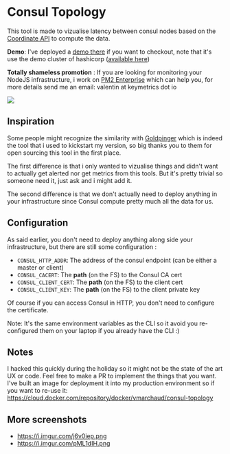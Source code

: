 # Consul Topology

This tool is made to vizualise latency between consul nodes based on the [Coordinate API](https://www.consul.io/docs/internals/coordinates.html) to compute the data.

**Demo**: I've deployed a [demo there](https://consul-topology-demo.cloud.pm2.io/) if you want to checkout, note that it's use the demo cluster of hashicorp ([available here](https://demo.consul.io/))


**Totally shameless promotion** : If you are looking for monitoring your NodeJS infrastructure, i work on [PM2 Enterprise](https://pm2.io/enterprise) which can help you, for more details send me an email: valentin at keymetrics dot io


![](https://i.imgur.com/j6v0iep.png)


## Inspiration

Some people might recognize the similarity with [Goldpinger](https://github.com/bloomberg/goldpinger) which is indeed the tool that i used to kickstart my version, so big thanks you to them for open sourcing this tool in the first place.

The first difference is that i only wanted to vizualise things and didn't want to actually get alerted nor get metrics from this tools. But it's pretty trivial so someone need it, just ask and i might add it.

The second difference is that we don't actually need to deploy anything in your infrastructure since Consul compute pretty much all the data for us.

## Configuration

As said earlier, you don't need to deploy anything along side your infrastructure, but there are still some configuration :

- `CONSUL_HTTP_ADDR`: The address of the consul endpoint (can be either a master or client)
- `CONSUL_CACERT`: The **path** (on the FS) to the Consul CA cert
- `CONSUL_CLIENT_CERT`: The **path** (on the FS) to the client cert
- `CONSUL_CLIENT_KEY`: The **path** (on the FS) to the client private key

Of course if you can access Consul in HTTP, you don't need to configure the certificate.

Note: It's the same environment variables as the CLI so it avoid you re-configured them on your laptop if you already have the CLI :)

## Notes

I hacked this quickly during the holiday so it might not be the state of the art UX or code. Feel free to make a PR to implement the things that you want.
I've built an image for deployment it into my production environment so if you want to re-use it: https://cloud.docker.com/repository/docker/vmarchaud/consul-topology

## More screenshots
- https://i.imgur.com/j6v0iep.png
- https://i.imgur.com/pML1dIH.png
